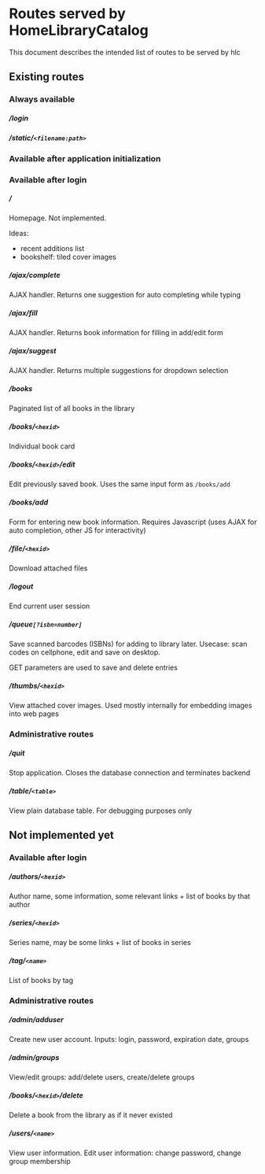 # Routes served by HomeLibraryCatalog
This document describes the intended list of routes to be served by hlc

## Existing routes

### Always available
##### /login
##### /static/`<filename:path>`

### Available after application initialization

### Available after login
##### /
Homepage. Not implemented.

Ideas:
* recent additions list
* bookshelf: tiled cover images

##### /ajax/complete
AJAX handler. Returns one suggestion for auto completing while typing

##### /ajax/fill
AJAX handler. Returns book information for filling in add/edit form

##### /ajax/suggest
AJAX handler. Returns multiple suggestions for dropdown selection

##### /books
Paginated list of all books in the library

##### /books/`<hexid>`
Individual book card

##### /books/`<hexid>`/edit
Edit previously saved book. Uses the same input form as `/books/add`

##### /books/add
Form for entering new book information. Requires Javascript (uses AJAX for auto
completion, other JS for interactivity)

##### /file/`<hexid>`
Download attached files

##### /logout
End current user session

##### /queue`[?isbn=number]`
Save scanned barcodes (ISBNs) for adding to library later. Usecase: scan codes
on cellphone, edit and save on desktop.

GET parameters are used to save and delete entries

##### /thumbs/`<hexid>`
View attached cover images. Used mostly internally for embedding images into
web pages

### Administrative routes
##### /quit
Stop application. Closes the database connection and terminates backend

##### /table/`<table>`
View plain database table. For debugging purposes only


## Not implemented yet
### Available after login
##### /authors/`<hexid>`
Author name, some information, some relevant links + list of books by that
author

##### /series/`<hexid>`
Series name, may be some links + list of books in series

##### /tag/`<name>`
List of books by tag


### Administrative routes
##### /admin/adduser
Create new user account. Inputs: login, password, expiration date, groups

##### /admin/groups
View/edit groups: add/delete users, create/delete groups

##### /books/`<hexid>`/delete
Delete a book from the library as if it never existed

##### /users/`<name>`
View user information. Edit user information: change password, change group membership
